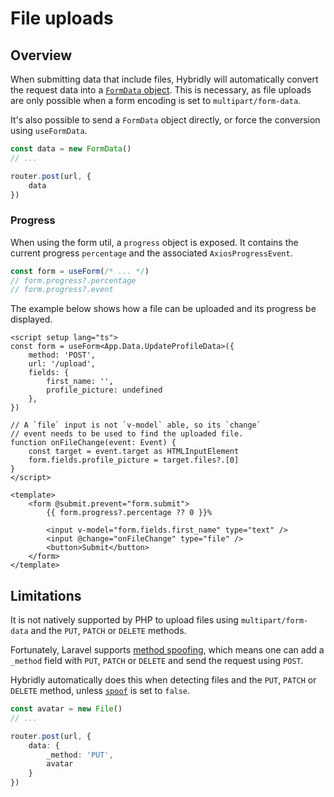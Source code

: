 # File uploads

## Overview

When submitting data that include files, Hybridly will automatically convert the request data into a [`FormData` object](https://developer.mozilla.org/en-US/docs/Web/API/FormData/Using_FormData_Objects). This is necessary, as file uploads are only possible when a form encoding is set to `multipart/form-data`.

It's also possible to send a `FormData` object directly, or force the conversion using `useFormData`.

```ts
const data = new FormData()
// ...

router.post(url, {
	data
})
```

### Progress

When using the form util, a `progress` object is exposed. It contains the current progress `percentage` and the associated `AxiosProgressEvent`.

```ts
const form = useForm(/* ... */)
// form.progress?.percentage
// form.progress?.event
```

The example below shows how a file can be uploaded and its progress be displayed.

```vue
<script setup lang="ts">
const form = useForm<App.Data.UpdateProfileData>({
	method: 'POST',
	url: '/upload',
	fields: {
		first_name: '',
		profile_picture: undefined
	},
})

// A `file` input is not `v-model` able, so its `change`
// event needs to be used to find the uploaded file.
function onFileChange(event: Event) {
	const target = event.target as HTMLInputElement
	form.fields.profile_picture = target.files?.[0]
}
</script>

<template>
	<form @submit.prevent="form.submit">
		{{ form.progress?.percentage ?? 0 }}%

		<input v-model="form.fields.first_name" type="text" />
		<input @change="onFileChange" type="file" />
		<button>Submit</button>
	</form>
</template>
```

## Limitations

It is not natively supported by PHP to upload files using `multipart/form-data` and the `PUT`, `PATCH` or `DELETE` methods. 

Fortunately, Laravel supports [method spoofing](https://laravel.com/docs/9.x/routing#form-method-spoofing), which means one can add a `_method` field with `PUT`, `PATCH` or `DELETE` and send the request using `POST`.

Hybridly automatically does this when detecting files and the `PUT`, `PATCH` or `DELETE` method, unless [`spoof`](../api/router/options.md#spoof) is set to `false`.

```ts
const avatar = new File()
// ...

router.post(url, {
	data: {
		_method: 'PUT',
		avatar
	}
})
```
